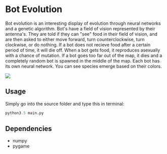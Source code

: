 # Bot Evolution
Bot evolution is an interesting display of evolution through neural networks and a genetic algorithm. Bot's have a field of vision represented by their antenna's. They are told if they can "see" food in their field of vision, and are then asked to either move forward, turn counterclockwise, turn clockwise, or do nothing. If a bot does not recieve food after a certain period of time, it will die off. When a bot gets food, it reproduces asexually with a chance of mutation. If a bot goes too far out of the map, it dies and a completely random bot is spawned in the middle of the map. Each bot has its own neural network. You can see species emerge based on their colors.


![](https://github.com/MichaelJWelsh/bot-evolution/blob/master/example.gif)


## Usage
Simply go into the source folder and type this in terminal:
```python
python3.5 main.py
```


## Dependencies
 - numpy
 - pygame
